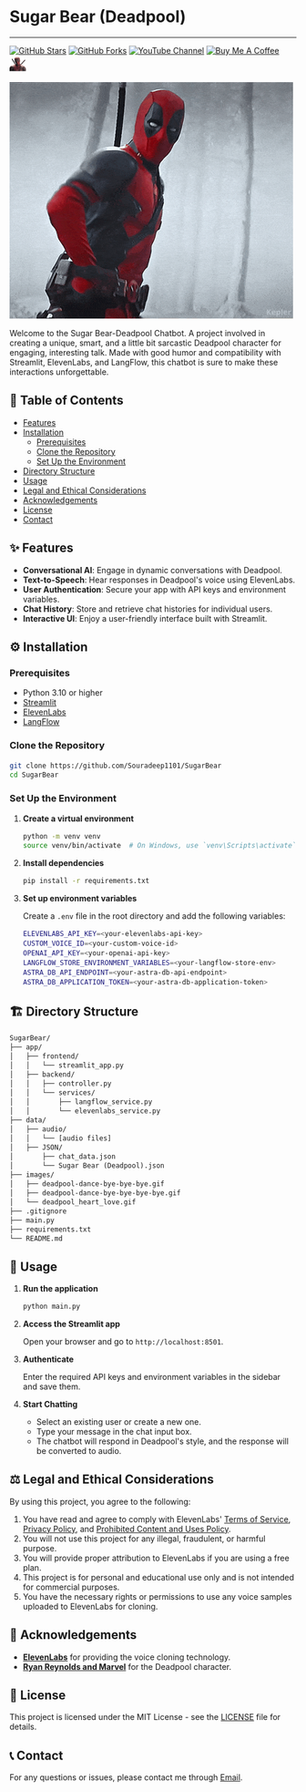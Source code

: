 # Sugar Bear (Deadpool)

---
[![GitHub Stars](https://img.shields.io/github/stars/Souradeep1101/SugarBear.svg?style=social&label=Star&maxAge=2592000)](https://github.com/Souradeep1101/LibraryManagementSystem/stargazers)
[![GitHub Forks](https://img.shields.io/github/forks/Souradeep1101/SugarBear.svg?style=social&label=Fork&maxAge=2592000)](https://github.com/Souradeep1101/LibraryManagementSystem/network/members)
[![YouTube Channel](https://img.shields.io/badge/YouTube-Channel-red.svg)](https://www.youtube.com/channel/UCv4ctQjbqZ0tq8lxchYkm2g)
[![Buy Me A Coffee](https://img.shields.io/badge/Buy%20Me%20A%20Coffee-Donate-yellow.svg)](https://www.buymeacoffee.com/souradeep1101)
<img src="images/deadpool_heart_love.gif" alt="Deadpool Heart Love" width="30" height="30">

![Deadpool Dancing](images/deadpool-dance-bye-bye-bye-bye.gif)

Welcome to the Sugar Bear-Deadpool Chatbot. A project involved in creating a unique, smart, and a little bit
sarcastic Deadpool character for engaging, interesting talk. Made with good humor and compatibility with Streamlit,
ElevenLabs, and LangFlow, this chatbot is sure to make these interactions unforgettable.

## 📌 Table of Contents

- [Features](#-features)
- [Installation](#-installation)
    - [Prerequisites](#prerequisites)
    - [Clone the Repository](#clone-the-repository)
    - [Set Up the Environment](#set-up-the-environment)
- [Directory Structure](#-directory-structure)
- [Usage](#-usage)
- [Legal and Ethical Considerations](#-legal-and-ethical-considerations)
- [Acknowledgements](#-acknowledgements)
- [License](#-license)
- [Contact](#-contact)

## ✨ Features

- **Conversational AI**: Engage in dynamic conversations with Deadpool.
- **Text-to-Speech**: Hear responses in Deadpool's voice using ElevenLabs.
- **User Authentication**: Secure your app with API keys and environment variables.
- **Chat History**: Store and retrieve chat histories for individual users.
- **Interactive UI**: Enjoy a user-friendly interface built with Streamlit.

## ⚙️ Installation

### Prerequisites

- Python 3.10 or higher
- [Streamlit](https://streamlit.io/)
- [ElevenLabs](https://elevenlabs.io/)
- [LangFlow](https://langflow.io/)

### Clone the Repository

```bash
git clone https://github.com/Souradeep1101/SugarBear
cd SugarBear
```

### Set Up the Environment

1. **Create a virtual environment**

    ```bash
    python -m venv venv
    source venv/bin/activate  # On Windows, use `venv\Scripts\activate`
    ```

2. **Install dependencies**

    ```bash
    pip install -r requirements.txt
    ```

3. **Set up environment variables**

   Create a `.env` file in the root directory and add the following variables:

    ```bash
    ELEVENLABS_API_KEY=<your-elevenlabs-api-key>
    CUSTOM_VOICE_ID=<your-custom-voice-id>
    OPENAI_API_KEY=<your-openai-api-key>
    LANGFLOW_STORE_ENVIRONMENT_VARIABLES=<your-langflow-store-env>
    ASTRA_DB_API_ENDPOINT=<your-astra-db-api-endpoint>
    ASTRA_DB_APPLICATION_TOKEN=<your-astra-db-application-token>
    ```

## 🏗️ Directory Structure

```plaintext
SugarBear/
├── app/
│   ├── frontend/
│   │   └── streamlit_app.py
│   ├── backend/
│   │   ├── controller.py
│   │   └── services/
│   │       ├── langflow_service.py
│   │       └── elevenlabs_service.py
├── data/
│   ├── audio/
│   │   └── [audio files]
│   ├── JSON/
│       ├── chat_data.json
│       └── Sugar Bear (Deadpool).json
├── images/
│   ├── deadpool-dance-bye-bye-bye.gif
│   ├── deadpool-dance-bye-bye-bye-bye.gif
│   └── deadpool_heart_love.gif
├── .gitignore
├── main.py
├── requirements.txt
└── README.md
```

## 🚀 Usage

1. **Run the application**

    ```bash
    python main.py
    ```

2. **Access the Streamlit app**

   Open your browser and go to `http://localhost:8501`.

3. **Authenticate**

   Enter the required API keys and environment variables in the sidebar and save them.

4. **Start Chatting**

    - Select an existing user or create a new one.
    - Type your message in the chat input box.
    - The chatbot will respond in Deadpool's style, and the response will be converted to audio.

## ⚖️ Legal and Ethical Considerations

By using this project, you agree to the following:

1. You have read and agree to comply with
   ElevenLabs' [Terms of Service](https://elevenlabs.io/terms-of-use), [Privacy Policy](https://elevenlabs.io/privacy-policy),
   and [Prohibited Content and Uses Policy](https://elevenlabs.io/use-policy).
2. You will not use this project for any illegal, fraudulent, or harmful purpose.
3. You will provide proper attribution to ElevenLabs if you are using a free plan.
4. This project is for personal and educational use only and is not intended for commercial purposes.
5. You have the necessary rights or permissions to use any voice samples uploaded to ElevenLabs for cloning.

## 🙌 Acknowledgements

- [**ElevenLabs**](https://elevenlabs.io) for providing the voice cloning technology.
- [**Ryan Reynolds and Marvel**](https://www.marvel.com) for the Deadpool character.

## 📄 License

This project is licensed under the MIT License - see the [LICENSE](LICENSE) file for details.

## 📞 Contact

For any questions or issues, please contact me through [Email](mailto:rishibanerjee1101@gmail.com).
